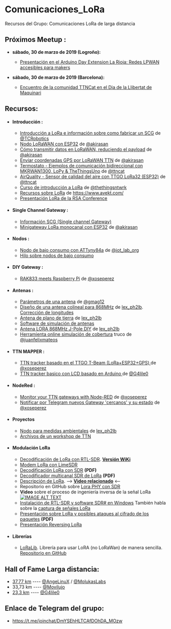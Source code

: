 # Comunicaciones_LoRa
Recursos del Grupo: Comunicaciones LoRa de larga distancia


## **Próximos Meetup** :

* **sábado, 30 de marzo de 2019 (Logroño):**
  - [Presentación en el Arduino Day Extension La Rioja: Redes LPWAN accesibles para makers](https://mailchi.mp/2b5f9e7f455b/arduino-day-extension-la-rioja-cosecha-2019-eventos-e-inscripciones)
 
* **sábado, 30 de marzo de 2019 (Barcelona):**
  - [Encuentro de la comunidad TTNCat en el Dia de la Llibertat de Maquinari](http://caliu.cat/blog/2019/03/16/dia-de-la-llibertat-del-maquinari-2019/)
 

## **Recursos**:

* #### **Introducción :**

  - [Introducción a LoRa e información sobre como fabricar un SCG](https://bricolabs.cc/wiki/guias/lora_ttn) de [@TCRobotics](https://twitter.com/tcrobotics)
  - [Nodo LoRaWAN con ESP32](http://akirasan.net/nodo-lorawan-con-esp32/) de [@akirasan](https://twitter.com/akirasan)
  - [Cómo transmitir datos en LoRaWAN, reduciendo el payload](http://akirasan.net/la-importancia-de-un-buen-payload-en-lorawan/) de [@akirasan](https://twitter.com/akirasan)
  - [Enviar coordenadas GPS por LoRaWAN TTN](http://akirasan.net/enviar-coordenadas-gps-por-lorawan-the-things-network/) de [@akirasan](https://twitter.com/akirasan)
  - [Termostato - Ejemplos de comunicación bidireccional con MKRWAN1300, LoPy & TheThingsUno](https://github.com/ttncat/termostat/) de [@ttncat](http://twitter.com/ttncat)
  - [AirQuality - Sensor de calidad del aire con TTGO LoRa32 (ESP32)](https://github.com/ttncat/airquality/) de [@ttncat](http://twitter.com/ttncat)
  - [Curso de introducción a LoRa](https://www.youtube.com/watch?v=T3dGLqZrjIQ) de  [@thethingsntwrk](https://twitter.com/thethingsntwrk)
  - [Recursos sobre LoRa](https://www.avekt.com/wiki/index.php?title=LoRa) de https://www.avekt.com/
  - [Presentación LoRa de la RSA Conference](https://www.rsaconference.com/writable/presentations/file_upload/hta-f01-decoding-lora-a-wireless-network-for-the-internet-of-things_copy1.pdf)

* #### **Single Channel Gateway :**

  - [Información SCG (Single channel Gateway)](https://www.thethingsnetwork.org/forum/t/the-future-of-single-channel-gateways/6590)
  - [Minigateway LoRa monocanal con ESP32](http://akirasan.net/minigateway-lora-monocanal-con-esp32/) de [@akirasan](https://twitter.com/akirasan)

* #### **Nodos :**

  - [Nodo de bajo consumo con ATTyny84a](http://www.iot-lab.org/blog/101/) de [@iot_lab_org](https://twitter.com/iot_lab_org)
  - [Hilo sobre nodos de bajo consumo](https://www.thethingsnetwork.org/forum/t/full-arduino-mini-lorawan-below-1ua-sleep-mode/8059)

* #### **DIY Gateway :**

  - [RAK833 meets Raspberry Pi](http://tinkerman.cat/rak833-meets-raspberry-pi/) de [@xoseperez](https://twitter.com/xoseperez)

* #### **Antenas :**

  - [Parámetros de una antena](https://t.co/heSZf1u8DF) de [@gmag12](https://twitter.com/gmag12)
  - [Diseño de una antena colineal para 868MHz](http://www.bolkesteijn.nl/blog/index.php?page=lora-antenna) de [lex_ph2lb](ph2lb.nl/blog/index.php). [Corrección de longitudes](http://www.bolkesteijn.nl/blog/index.php?page=lora-antenna-update)
  - [Antena de plano de tierra](http://www.bolkesteijn.nl/blog/index.php?page=lora-gp-antenna) de [lex_ph2lb](ph2lb.nl/blog/index.php)
  - [Software de simulación de antenas](https://www.qsl.net/4nec2/)
  - [Antena LORA 868MHz J-Pole DIY](https://www.thethingsnetwork.org/forum/t/antenna-experiment-868mhz-j-pole/3620) de [lex_ph2lb](ph2lb.nl/blog/index.php)
  - [Herramienta online simulación de cobertura](http://heywhatsthat.com/) truco de [@juanfelixmateos](@juanfelixmateos)

* #### **TTN MAPPER :**

   - [TTN tracker basado en el TTGO T-Beam (LoRa+ESP32+GPS) ](https://github.com/xoseperez/ttgo-beam-tracker) de [@xoseperez](https://twitter.com/xoseperez)
   - [TTN tracker basico con LCD basado en Arduino ](https://github.com/G4lile0/LoRa_LCD_TTN_Mapper) de [@G4lile0](https://twitter.com/g4lile0)

* #### **NodeRed :**

  - [Monitor your TTN gateways with Node-RED](http://tinkerman.cat/monitor-your-ttn-gateways-with-node-red/) de [@xoseperez](https://twitter.com/xoseperez)
  - [Notificar por Telegram nuevos Gateway 'cercanos' y su estado](https://gist.github.com/xoseperez/6df2601b92f749751d906cf58d026a3b) de [@xoseperez](https://twitter.com/xoseperez)

* #### **Proyectos**

  - [Nodo para medidas ambientales](http://www.bolkesteijn.nl/blog/index.php?page=lora-environmental-node) de [lex_ph2lb](ph2lb.nl/blog/index.php)
  - [Archivos de un workshop de TTN](https://github.com/galagaking/ttn_nodeworkshop)

* #### Modulación LoRa

	- [Decodificación de LoRa con RTL-SDR](https://www.rtl-sdr.com/decoding-the-iot-lora-protocol-with-an-rtl-sdr/). [**Versión WiKi**](https://revspace.nl/DecodingLora)
	- [Modem LoRa con LimeSDR](https://myriadrf.org/blog/lora-modem-limesdr/)
	- [Decodificación LoRa con SDR](https://pubs.gnuradio.org/index.php/grcon/article/download/8/7) **(PDF)**
	- [Decodificador multicanal SDR de LoRa](https://www.robyns.me/docs/robyns2018lora.pdf) **(PDF)**
	- [Descripción de LoRa](https://www.link-labs.com/blog/what-is-lora). --> [**Video relacionado**](https://mirror.netcologne.de/CCC//congress/2016/h264-hd/33c3-7945-eng-Decoding_the_LoRa_PHY.mp4) <--
	- Repositorio en GitHub sobre [Lora PHY con SDR](https://github.com/BastilleResearch/gr-lora)
	- **Video** sobre el proceso de ingeniería inversa de la señal LoRa
	[![IMAGE ALT TEXT](http://img.youtube.com/vi/-YNMRZC6v1s/1.jpg)](http://www.youtube.com/watch?v=-YNMRZC6v1s "GRCon16 - Reversing and Implementing the LoRA PHY with SDR, Matt Knight")
	- [Instalación de RTL-SDR y software SDR# en Windows](https://www.deviceplus.com/how-tos/arduino-guide/intro-to-rtl-sdr-for-amfm-ism-band-lora-transmission-and-satellite-tracking/) También habla sobre la [captura de señales LoRa]((https://www.deviceplus.com/how-tos/arduino-guide/intro-to-rtl-sdr-for-amfm-ism-band-lora-transmission-and-satellite-tracking/))
	- [Presentación sobre LoRa y posibles ataques al cifrado de los paquetes](https://archive.fosdem.org/2018/schedule/event/sdr_lora_aes/attachments/slides/2357/export/events/attachments/sdr_lora_aes/slides/2357/LoRa_AES_Security_SDR_FOSDEM_2018.pdf) **(PDF)**
	- [Presentación Reversing LoRa](https://www.avekt.com/)

* #### Librerías
	- [LoRaLib](https://www.deviceplus.com/how-tos/arduino-guide/arduino-long-range-communication-tutorial-loralib-library/). Librería para usar LoRA (no LoRaWan) de manera sencilla. [Repositorio en GitHub](https://github.com/jgromes/LoRaLib)

## **Hall of Fame**  __Larga distancia__:

  - [37,77 km](https://twitter.com/rioblez/status/981424740723240960) ---- [@AngeLinuX](https://twitter.com/angelinux99) /  [@MolukasLabs](https://twitter.com/MolukasLabs)
  - 33,73 km ---- [@Movilujo](https://twitter.com/Movilujo)
  - [23,3 km](https://twitter.com/G4lile0/status/1066658665913032704) ---- [@G4lile0](https://twitter.com/g4lile0)

## **Enlace de Telegram del grupo:**
*   https://t.me/joinchat/DmYSEhHLTCAfDOhDA_MOzw
